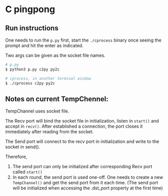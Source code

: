 # C pingpong

## Run instructions
One needs to run the `p.py` first, start the `./cprocess` binary once seeing the prompt and hit the enter as indicated.

Two args can be given as the socket file names.

```bash
# p.py
$ python3 p.py c2py py2c

# cprocess, in another terminal window
$ ./cprocess c2py py2c
```

## Notes on current TempChennel:
TempChannel uses socket file.

The Recv port will bind the socket file in initialization, listen in `start()` and accept in `recv()`. After established a connection, the port closes it immediately after reading from the socket.

The Send port will connect to the recv port in initialization and write to the socket in send().

Therefore,
1. The send port can only be initialized after corresponding Recv port called `start()`
2. In each round, the send port is used one-off. One needs to create a new `TempChannel()` and get the send port from it each time. (The send port will be initialized when accessing the .dst_port property at the first time)
